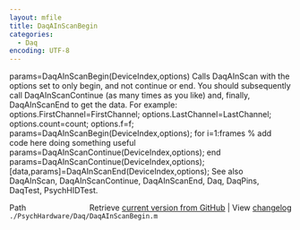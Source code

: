 ```yaml
---
layout: mfile
title: DaqAInScanBegin
categories:
  - Daq
encoding: UTF-8
---
```


params=DaqAInScanBegin\(DeviceIndex,options\)
Calls DaqAInScan with the options set to only begin, and not continue or
end. You should subsequently call DaqAInScanContinue \(as many times as
you like\) and, finally, DaqAInScanEnd to get the data. For example:
    options.FirstChannel=FirstChannel;
    options.LastChannel=LastChannel;
    options.count=count;
    options.f=f;
    params=DaqAInScanBegin\(DeviceIndex,options\);
    for i=1:frames
        % add code here doing something useful
        params=DaqAInScanContinue\(DeviceIndex,options\);
    end
    params=DaqAInScanContinue\(DeviceIndex,options\);
    \[data,params\]=DaqAInScanEnd\(DeviceIndex,options\);
See also DaqAInScan, DaqAInScanContinue, DaqAInScanEnd,
Daq, DaqPins, DaqTest, PsychHIDTest.


<div class="code_header" style="text-align:right;">
  <span style="float:left;">Path&nbsp;&nbsp;</span> <span class="counter">Retrieve <a href=
  "https://raw.github.com/Psychtoolbox-3/Psychtoolbox-3/beta/./PsychHardware/Daq/DaqAInScanBegin.m">current version from GitHub</a> | View <a href=
  "https://github.com/Psychtoolbox-3/Psychtoolbox-3/commits/beta/./PsychHardware/Daq/DaqAInScanBegin.m">changelog</a></span>
</div>
<div class="code">
  <code>./PsychHardware/Daq/DaqAInScanBegin.m</code>
</div>
